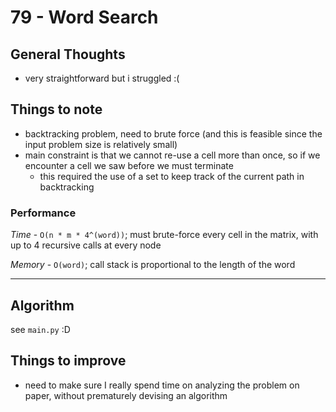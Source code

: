 # 79 - Word Search

## General Thoughts
- very straightforward but i struggled :(

## Things to note
- backtracking problem, need to brute force (and this is feasible since the input problem size is relatively small)
- main constraint is that we cannot re-use a cell more than once, so if we encounter a cell we saw before we must terminate
    - this required the use of a set to keep track of the current path in backtracking

### Performance

*Time* - `O(n * m * 4^(word))`; must brute-force every cell in the matrix, with up to 4 recursive calls at every node

*Memory* - `O(word)`; call stack is proportional to the length of the word

---

## Algorithm
see `main.py` :D

## Things to improve
- need to make sure I really spend time on analyzing the problem on paper, without prematurely devising an algorithm